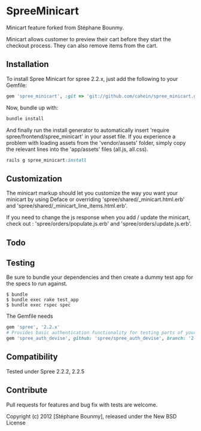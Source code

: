 SpreeMinicart
=============

Minicart feature forked from Stéphane Bounmy.

Minicart allows customer to preview their cart before they start the checkout process. They can also remove items from the cart.

Installation
------------

To install Spree Minicart for spree 2.2.x, just add the following to your Gemfile:


```ruby
gem 'spree_minicart', :git => 'git://github.com/cahein/spree_minicart.git', :branch => "2-2-stable"
```

Now, bundle up with:

```ruby
bundle install
```

And finally run the install generator to automatically insert 'require spree/frontend/spree_minicart' in your asset file. If you experience a problem with loading assets from the 'vendor/assets' folder, simply copy the relevant lines into the 'app/assets' files (all.js, all.css).

```ruby
rails g spree_minicart:install
```

Customization
-------------

The minicart markup should let you customize the way you want your minicart by using Deface or overriding 'spree/shared/_minicart.html.erb' and 'spree/shared/_minicart_line_items.html.erb'.

If you need to change the js response when you add / update the minicart, check out : 'spree/orders/populate.js.erb' and 'spree/orders/update.js.erb'.


Todo
-------



Testing
-------

Be sure to bundle your dependencies and then create a dummy test app for the specs to run against.

    $ bundle
    $ bundle exec rake test_app
    $ bundle exec rspec spec

The Gemfile needs

```ruby
gem 'spree', '2.2.x'
# Provides basic authentication functionality for testing parts of your engine
gem 'spree_auth_devise', github: 'spree/spree_auth_devise', branch: '2-2-stable'
```

Compatibility
------------

Tested under Spree 2.2.2, 2.2.5

Contribute
----------

Pull requests for features and bug fix with tests are welcome.

Copyright (c) 2012 [Stéphane Bounmy], released under the New BSD License
